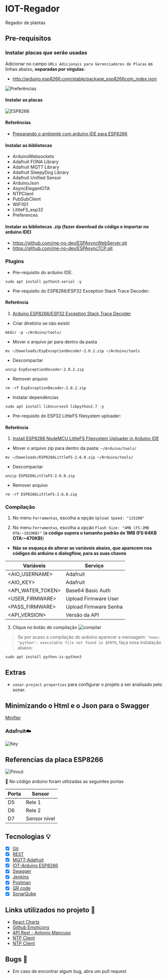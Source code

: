 # IOT-Regador

Regador de plantas

## Pre-requisitos

### Instalar placas que serão usadas

Adicionar no campo `URLs Adicionais para Gerenciadores de Placas` as linhas abaixo, **separadas por vírgulas**:

* http://arduino.esp8266.com/stable/package_esp8266com_index.json


![Preferências](./assets/preferencias.png)

#### Instalar as placas

![ESP8266](./assets/placa-esp8266.png)

#### Referências
- [Preparando o ambiente com arduino IDE para ESP8266](https://blog.smartkits.com.br/esp8266-como-programar-o-nodemcu-atraves-da-arduino-ide/)

#### Instalar as bibliotecas

* ArduinoWebsockets
* Adafruit FONA Library
* Adafruit MQTT Library
* Adafruit SleepyDog Library
* Adafruit Unified Sensor
* ArduinoJson
* AsyncElegantOTA
* NTPClient
* PubSubClient
* WiFi101
* LittleFS_esp32
* Preferences

#### Instalar as bibliotecas .zip (fazer download do código e importar no arduino IDE)

* https://github.com/me-no-dev/ESPAsyncWebServer.git
* https://github.com/me-no-dev/ESPAsyncTCP.git

### Plugins

* Pre-requisito do arduino IDE: 

```
sudo apt install python3-serial -y
```

* Pre-requisito do ESP8266/ESP32 Exception Stack Trace Decoder:

#### Referência

1. [Arduino ESP8266/ESP32 Exception Stack Trace Decoder](https://github.com/me-no-dev/EspExceptionDecoder)

* Criar diretório se não existir

```
mkdir -p ~/Arduino/tools/
```

*  Mover o arquivo jar para dentro da pasta

```
mv ~/Downloads/EspExceptionDecoder-2.0.2.zip ~/Arduino/tools
```

* Descompactar

```
unzip EspExceptionDecoder-2.0.2.zip
```

* Remover arquivo

```
rm -rf EspExceptionDecoder-2.0.2.zip
```

* Instalar dependências

```
sudo apt install libncurses5 libpython2.7 -y
```

* Pre-requisito do ESP32 LittleFS filesystem uploader:

#### Referência

1. [Install ESP8266 NodeMCU LittleFS Filesystem Uploader in Arduino IDE](https://randomnerdtutorials.com/install-esp8266-nodemcu-littlefs-arduino/)


*  Mover o arquivo zip para dentro da pasta: `~/Arduino/tools/`

```
mv ~/Downloads/ESP8266LittleFS-2.6.0.zip ~/Arduino/tools/
```

* Descompactar

```
unzip ESP8266LittleFS-2.6.0.zip
```

* Remover arquivo

```
rm -rf ESP8266LittleFS-2.6.0.zip
```

### Compilação

1. No menu `Ferramentas`, escolha a opção `Upload Speed: "115200"`

2. No menu `Ferramentas`, escolha a opção `Flash Size: "4MB (FS:2MB OTA:~1019KB)"` (**o código supera o tamanho padrão de 1MB (FS:64KB OTA:~470KB)**)

- **Não se esqueça de alterar as variáveis abaixo, que aparecem nos códigos do arduino e dialogflow, para as suas chaves**

| Variáveis             | Serviço               |
|-----------------------|-----------------------|
| <AIO_USERNAME>        | Adafruit              |
| <AIO_KEY>             | Adafruit              |
| <API_WATER_TOKEN>     | Base64 Basic Auth     |
| <USER_FIRMWARE>       | Upload Firmware User  |
| <PASS_FIRMWARE>       | Upload Firmware Senha |
| <API_VERSION>         | Versão da API         |


3. Clique no botão de compilação ![compilar](./assets/compilar.png)

> Se por acaso a compilação do arduino aparecer a mensagem: `"exec: "python": executable file not found in $PATH`, faça essa instalação abaixo:

```
sudo apt install python-is-python3
```

## Extras

- `sonar-project.properties` para configurar o projeto a ser analisado pelo sonar.

## Minimizando o Html e o Json para o Swagger

[Minifier](https://www.willpeavy.com/tools/minifier/)

### Adafruit☁️

![Key](assets/adafruit-key.png)

## Referencias da placa ESP8266

![Pinout](assets/ESP826612_PINOUT.jpg)

 📣 No código arduino foram utilizadas as seguintes portas

| Porta       | Sensor       |
|-------------|--------------|
| D5          | Rele 1       |
| D6          | Rele 2       |
| D7          | Sensor nível |

## Tecnologias 💡

- [x] [Git](https://pt.wikipedia.org/wiki/Git)
- [x] [REST](https://pt.wikipedia.org/wiki/REST)
- [x] [MQTT-Adafruit](https://io.adafruit.com/api/docs/#adafruit-io-http-api)
- [x] [IOT-Arduino ESP8266](https://pt.wikipedia.org/wiki/ESP8266)
- [x] [Swagger](https://swagger.io/)
- [x] [Jenkins](https://www.jenkins.io/)
- [x] [Postman](https://www.postman.com/)
- [x] [QR code](https://www.qrcode-monkey.com/)
- [x] [SonarQube](https://docs.sonarqube.org/latest/setup/get-started-2-minutes/)

## Links utilizados no projeto 🔗

- [React Charts](https://reactjsexample.com/a-react-environment-charts/)
- [Github Emoticons](https://gist.github.com/rxaviers/7360908)
- [API Rest - Antonio Mancuso](https://mancusoa74.blogspot.com/2018/02/simple-http-rest-server-on-esp8266.html)
- [NTP Client](https://randomnerdtutorials.com/esp8266-nodemcu-date-time-ntp-client-server-arduino/)
- [NTP Client](https://www.fernandok.com/2018/12/nao-perca-tempo-use-ntp.html)

## Bugs 🐛

- Em caso de encontrar algum bug, abra um pull request

